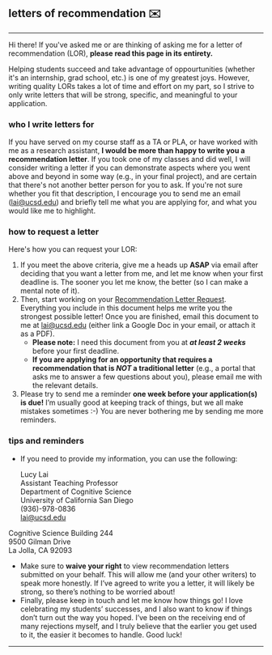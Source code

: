 ## letters of recommendation ✉️
***

Hi there! If you've asked me or are thinking of asking me for a letter of recommendation (LOR), **please read this page in its entirety.**

Helping students succeed and take advantage of oppourtunities (whether it's an internship, grad school, etc.) is one of my greatest joys. However, writing quality LORs takes a lot of time and effort on my part, so I strive to only write letters that will be strong, specific, and meaningful to your application.

### who I write letters for
If you have served on my course staff as a TA or PLA, or have worked with me as a research assistant, **I would be more than happy to write you a recommendation letter**. If you took one of my classes and did well, I will consider writing a letter if you can demonstrate aspects where you went above and beyond in some way (e.g., in your final project), and are certain that there's not another better person for you to ask. If you're not sure whether you fit that description, I encourage you to send me an email ([lai@ucsd.edu](mailto:lai@ucsd.edu)) and briefly tell me what you are applying for, and what you would like me to highlight.

### how to request a letter
Here's how you can request your LOR:

1. If you meet the above criteria, give me a heads up **ASAP** via email after deciding that you want a letter from me, and let me know when your first deadline is. The sooner you let me know, the better (so I can make a mental note of it).
2. Then, start working on your [Recommendation Letter Request](https://docs.google.com/document/d/1RBUO8wjLI1xRICTzjUuHDo1dj7VglI4wkSYNaKaDtN8/edit?usp=sharing). Everything you include in this document helps me write you the strongest possible letter! Once you are finished, email this document to me at [lai@ucsd.edu](mailto:lai@ucsd.edu) (either link a Google Doc in your email, or attach it as a PDF).
    * **Please note:** I need this document from you at _**at least 2 weeks**_ before your first deadline.
    * **If you are applying for an opportunity that requires a recommendation that is *NOT* a traditional letter** (e.g., a portal that asks me to answer a few questions about you), please email me with the relevant details.
3. Please try to send me a reminder **one week before your application(s) is due!** I’m usually good at keeping track of things, but we all make mistakes sometimes :-) You are never bothering me by sending me more reminders.

### tips and reminders
- If you need to provide my information, you can use the following:

    Lucy Lai<br>
    Assistant Teaching Professor <br>
    Department of Cognitive Science<br>
    University of California San Diego<br>
    (936)-978-0836<br>
    lai@ucsd.edu

Cognitive Science Building 244<br>
9500 Gilman Drive<br>
La Jolla, CA 92093<br>

- Make sure to **waive your right** to view recommendation letters submitted on your behalf. This will allow me (and your other writers) to speak more honestly. If I’ve agreed to write you a letter, it will likely be strong, so there’s nothing to be worried about!
- Finally, please keep in touch and let me know how things go! I love celebrating my students’ successes, and I also want to know if things don’t turn out the way you hoped. I’ve been on the receiving end of many rejections myself, and I truly believe that the earlier you get used to it, the easier it becomes to handle. Good luck!

***
